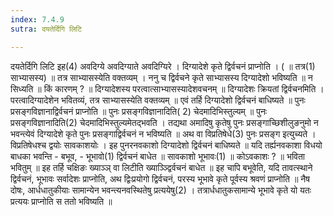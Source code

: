 ```yaml
---
index: 7.4.9
sutra: दयतेर्दिगि लिटि

---
```

दयतेर्दिगि लिटि इह(4) अवदिग्ये अवदिग्याते अवदिग्यिरे । दिग्यादेशे कृते द्विर्वचनं प्राप्नोति । ( ॥ तत्र(1) साभ्यासस्य) ॥ तत्र साभ्यासस्येति वक्तव्यम् । ननु च द्विर्वचने कृते साभ्यासस्य दिग्यादेशो भविष्यति ॥ न सिध्यति ॥ किं कारणम् ? ॥ दिग्यादेशस्य परत्वात्साभ्यासस्यादेशवचनम् ॥ दिग्यादेशः क्रियतां द्विर्वचनमिति । परत्वादिग्यादेशेन भवितव्यं, तत्र साभ्यासस्येति वक्तव्यम् ॥ एवं तर्हि दिग्यादेशो द्विर्वचनं बाधिष्यते ॥ पुनः प्रसङ्गविज्ञानाद्विर्वचनं प्राप्नोति ॥ पुनः प्रसङ्गविज्ञानादिति( 2) चेदमादिभिस्तुल्यम् ॥ पुनः प्रसङ्गविज्ञानादिति(2) चेदमादिभिस्तुल्यमेतद्भवति । तद्यथा अमादिषु कृतेषु पुनः प्रसङ्गाच्छिशीलुङनुमो न भवन्त्येवं दिग्यादेशे कृते पुनः प्रसङ्गाद्विर्वचनं न भविष्यति ॥ अथ वा विप्रतिषेधे(3) पुनः प्रसङ्ग इत्युच्यते । विप्रतिषेधश्च द्वयोः सावकाशयोः । इह पुनरनवकाशो दिग्यादेशो द्विर्वचनं बाधिष्यते ॥ यदि तर्ह्यनवकाशा विधयो बाधका भवन्ति - बभूव, - भूभावो(1) द्विर्वचनं बाधेत ॥ सावकाशो भूभावः(1) ॥ कोऽवकाशः ? ॥ भविता भवितुम् ॥ इह तर्हि चक्षिङः ख्याञ्ञ् वा लिटीति ख्याञ्ञ्द्विर्वचनं बाधेत ॥ इह चापि बभूवेति, यदि तावत्स्थाने द्विर्वचनं, भूभावः सर्वादेशः प्राप्नोति, अथ द्विःप्रयोगो द्विर्वचनं, परस्य भूभावे कृते पूर्वस्य श्रवणं प्राप्नोति ॥ नैष दोषः, आर्धधातुकीयाः सामान्येन भवन्त्यनवस्थितेषु प्रत्ययेषु(2) । तत्रार्धधातुकसामान्ये भूभावे कृते यो यतः प्रत्ययः प्राप्नोति स ततो भविष्यति ॥